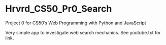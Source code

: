 # Hrvrd_CS50_Pr0_Search
Project 0 for CS50’s Web Programming with Python and JavaScript

Very simple app to investigate web search mechanics.
See youtube.txt for link.
